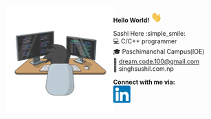 <img src="./gify.svg" width=250px  align="left">


**Hello World!** <img src = "./hi.gif" width =25 height=25 ><br>

Sashi Here :simple_smile:<br>
:computer: C/C++ programmer<br>
:mortar_board: Paschimanchal Campus(IOE)<br>
:e-mail: dream.code.100@gmail.com<br>
:link: singhsushil.com.np<br>

**Connect with me via:**<br>
[<img src="./index.png" width=40 height = "40">](https://www.linkedin.com/in/singh-sushil-376851178/)

